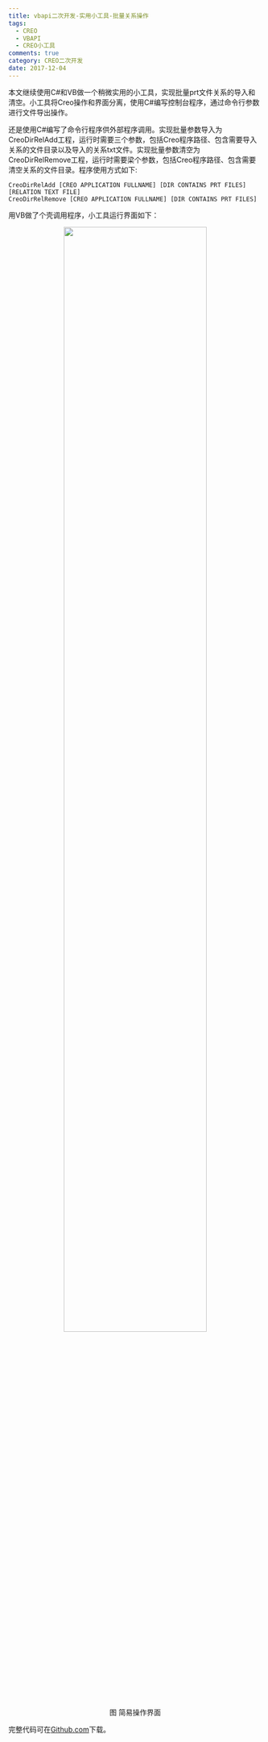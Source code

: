 ```yaml
---
title: vbapi二次开发-实用小工具-批量关系操作
tags:
  - CREO
  - VBAPI
  - CREO小工具
comments: true
category: CREO二次开发
date: 2017-12-04
---
```


本文继续使用C#和VB做一个稍微实用的小工具，实现批量prt文件关系的导入和清空。小工具将Creo操作和界面分离，使用C#编写控制台程序，通过命令行参数进行文件导出操作。

还是使用C#编写了命令行程序供外部程序调用。实现批量参数导入为CreoDirRelAdd工程，运行时需要三个参数，包括Creo程序路径、包含需要导入关系的文件目录以及导入的关系txt文件。实现批量参数清空为CreoDirRelRemove工程，运行时需要梁个参数，包括Creo程序路径、包含需要清空关系的文件目录。程序使用方式如下:

```Cmd
CreoDirRelAdd [CREO APPLICATION FULLNAME] [DIR CONTAINS PRT FILES] [RELATION TEXT FILE]
CreoDirRelRemove [CREO APPLICATION FULLNAME] [DIR CONTAINS PRT FILES]
```

用VB做了个壳调用程序，小工具运行界面如下：

<div align="center">
    <img src="/img/proe/CreoRelationTool.png" style="width:75%" align="center"/>
    <p>图 简易操作界面</p>
</div>

完整代码可在<a href="https://github.com/slacker-HD/creo_vbapi" target="_blank">Github.com</a>下载。
